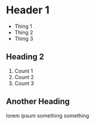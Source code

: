 # Header 1

* Thing 1
* Thing 2
* Thing 3

## Heading 2

1. Count 1
1. Count 2
1. Count 3

## Another Heading

lorem ipsum something something